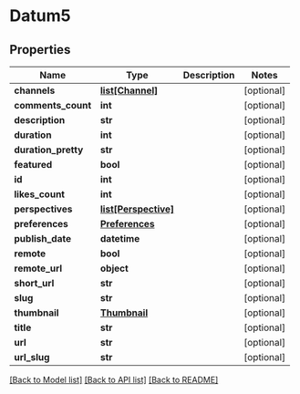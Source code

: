 # Datum5

## Properties
Name | Type | Description | Notes
------------ | ------------- | ------------- | -------------
**channels** | [**list[Channel]**](Channel.md) |  | [optional] 
**comments_count** | **int** |  | [optional] 
**description** | **str** |  | [optional] 
**duration** | **int** |  | [optional] 
**duration_pretty** | **str** |  | [optional] 
**featured** | **bool** |  | [optional] 
**id** | **int** |  | [optional] 
**likes_count** | **int** |  | [optional] 
**perspectives** | [**list[Perspective]**](Perspective.md) |  | [optional] 
**preferences** | [**Preferences**](Preferences.md) |  | [optional] 
**publish_date** | **datetime** |  | [optional] 
**remote** | **bool** |  | [optional] 
**remote_url** | **object** |  | [optional] 
**short_url** | **str** |  | [optional] 
**slug** | **str** |  | [optional] 
**thumbnail** | [**Thumbnail**](Thumbnail.md) |  | [optional] 
**title** | **str** |  | [optional] 
**url** | **str** |  | [optional] 
**url_slug** | **str** |  | [optional] 

[[Back to Model list]](../README.md#documentation-for-models) [[Back to API list]](../README.md#documentation-for-api-endpoints) [[Back to README]](../README.md)


